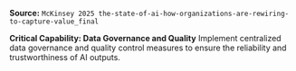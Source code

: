 **Source:** `McKinsey 2025 the-state-of-ai-how-organizations-are-rewiring-to-capture-value_final`

**Critical Capability: Data Governance and Quality**
Implement centralized data governance and quality control measures to ensure the reliability and trustworthiness of AI outputs.
